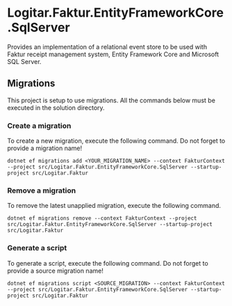 ﻿# Logitar.Faktur.EntityFrameworkCore.SqlServer

Provides an implementation of a relational event store to be used with Faktur receipt management system, Entity Framework Core and Microsoft SQL Server.

## Migrations

This project is setup to use migrations. All the commands below must be executed in the solution directory.

### Create a migration

To create a new migration, execute the following command. Do not forget to provide a migration name!

`dotnet ef migrations add <YOUR_MIGRATION_NAME> --context FakturContext --project src/Logitar.Faktur.EntityFrameworkCore.SqlServer --startup-project src/Logitar.Faktur`

### Remove a migration

To remove the latest unapplied migration, execute the following command.

`dotnet ef migrations remove --context FakturContext --project src/Logitar.Faktur.EntityFrameworkCore.SqlServer --startup-project src/Logitar.Faktur`

### Generate a script

To generate a script, execute the following command. Do not forget to provide a source migration name!

`dotnet ef migrations script <SOURCE_MIGRATION> --context FakturContext --project src/Logitar.Faktur.EntityFrameworkCore.SqlServer --startup-project src/Logitar.Faktur`

